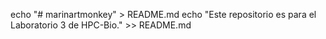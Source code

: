 echo "# marinartmonkey" > README.md
echo "Este repositorio es para el Laboratorio 3 de HPC-Bio." >> README.md

